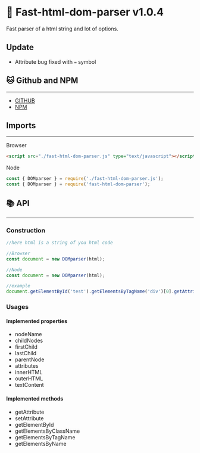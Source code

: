 # 📖 Fast-html-dom-parser v1.0.4

Fast parser of a html string and lot of options.

## Update
- Attribute bug fixed with `=` symbol

## 🐱 Github and NPM
---

- [GITHUB](https://github.com/yoannchb-pro/fast-html-dom-parser)
- [NPM](https://www.npmjs.com/package/fast-html-dom-parser)

## Imports
---

Browser
```html
<script src="./fast-html-dom-parser.js" type="text/javascript"></script>
```
Node
```js
const { DOMparser } = require('./fast-html-dom-parser.js');
const { DOMparser } = require('fast-html-dom-parser');
```
## 📚 API
---

### Construction
```js
//here html is a string of you html code

//Browser
const document = new DOMparser(html);

//Node
const document = new DOMparser(html);

//example
document.getElementById('test').getElementsByTagName('div')[0].getAttribute('class');
```

### Usages

#### Implemented properties
- nodeName
- childNodes
- firstChild
- lastChild
- parentNode
- attributes
- innerHTML
- outerHTML
- textContent

#### Implemented methods
- getAttribute
- setAttribute
- getElementById
- getElementsByClassName
- getElementsByTagName
- getElementsByName